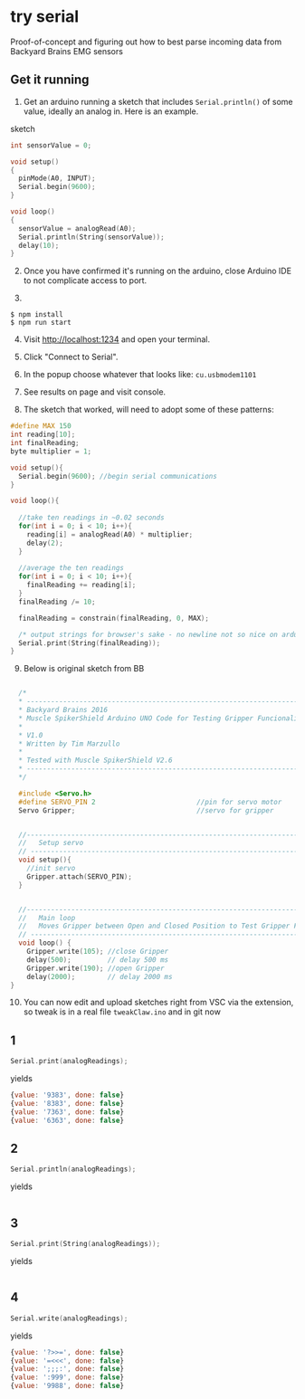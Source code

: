 # try serial

Proof-of-concept and figuring out how to best parse incoming data from Backyard Brains EMG sensors

## Get it running

1. Get an arduino running a sketch that includes `Serial.println()` of some value, ideally an analog in.  Here is an example. 

sketch
```c++
int sensorValue = 0;

void setup()
{
  pinMode(A0, INPUT);
  Serial.begin(9600);
}

void loop()
{
  sensorValue = analogRead(A0);
  Serial.println(String(sensorValue));
  delay(10);
}
```

2. Once you have confirmed it's running on the arduino, close Arduino IDE to not complicate access to port. 

3. 
```
$ npm install
$ npm run start
```

4. Visit [http://localhost:1234](http://localhost:1234) and open your terminal. 

5. Click "Connect to Serial".

6. In the popup choose whatever that looks like: `cu.usbmodem1101`

7. See results on page and visit console.

8. The sketch that worked, will need to adopt some of these patterns:

```c++
#define MAX 150
int reading[10];
int finalReading;
byte multiplier = 1;

void setup(){
  Serial.begin(9600); //begin serial communications
}

void loop(){
  
  //take ten readings in ~0.02 seconds
  for(int i = 0; i < 10; i++){    
    reading[i] = analogRead(A0) * multiplier;
    delay(2);
  }
  
  //average the ten readings
  for(int i = 0; i < 10; i++){   
    finalReading += reading[i];
  }
  finalReading /= 10;

  finalReading = constrain(finalReading, 0, MAX);

  /* output strings for browser's sake - no newline not so nice on arduino side */
  Serial.print(String(finalReading));
}

```

9. Below is original sketch from BB

```c++

  /*
  * ----------------------------------------------------------------------------------------------------
  * Backyard Brains 2016
  * Muscle SpikerShield Arduino UNO Code for Testing Gripper Funcionality.
  *
  * V1.0
  * Written by Tim Marzullo
  *
  * Tested with Muscle SpikerShield V2.6
  * ----------------------------------------------------------------------------------------------------
  */

  #include <Servo.h>  
  #define SERVO_PIN 2                         //pin for servo motor
  Servo Gripper;                              //servo for gripper


  //-----------------------------------------------------------------------------------
  //   Setup servo
  // ----------------------------------------------------------------------------------
  void setup(){
    //init servo
    Gripper.attach(SERVO_PIN); 
  }


  //-----------------------------------------------------------------------------------
  //   Main loop
  //   Moves Gripper between Open and Closed Position to Test Gripper Functionality
  // ----------------------------------------------------------------------------------
  void loop() {
    Gripper.write(105); //close Gripper
    delay(500);         // delay 500 ms
    Gripper.write(190); //open Gripper
    delay(2000);        // delay 2000 ms
}

```

10. You can now edit and upload sketches right from VSC via the extension, so tweak is in a real file `tweakClaw.ino` and in git now

## 1

```c++
Serial.print(analogReadings);
```
yields
```js
{value: '9383', done: false}
{value: '8383', done: false}
{value: '7363', done: false}
{value: '6363', done: false}
```

## 2

```c++
Serial.println(analogReadings);
```
yields
```js

```

## 3

```c++
Serial.print(String(analogReadings));
```
yields
```js

```

## 4

```c++
Serial.write(analogReadings);
```
yields
```js
{value: '?>>=', done: false}
{value: '=<<<', done: false}
{value: ';;;:', done: false}
{value: ':999', done: false}
{value: '9988', done: false}
```